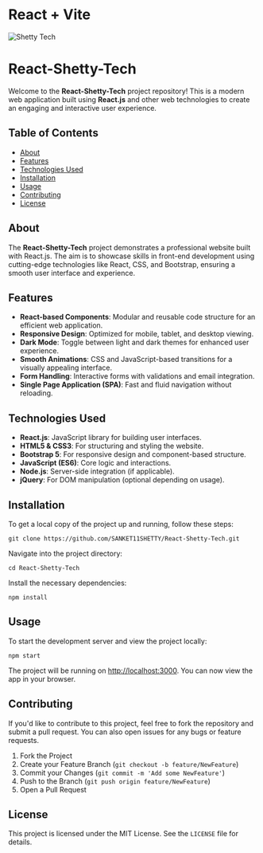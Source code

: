 # React + Vite
![Shetty Tech](https://github.com/user-attachments/assets/1516032d-d23a-4c84-8dea-afe5a3606703)

<h1>React-Shetty-Tech</h1>

<p>Welcome to the <strong>React-Shetty-Tech</strong> project repository! This is a modern web application built using <strong>React.js</strong> and other web technologies to create an engaging and interactive user experience.</p>

<h2>Table of Contents</h2>
<ul>
    <li><a href="#about">About</a></li>
    <li><a href="#features">Features</a></li>
    <li><a href="#technologies-used">Technologies Used</a></li>
    <li><a href="#installation">Installation</a></li>
    <li><a href="#usage">Usage</a></li>
    <li><a href="#contributing">Contributing</a></li>
    <li><a href="#license">License</a></li>
</ul>

<h2 id="about">About</h2>
<p>The <strong>React-Shetty-Tech</strong> project demonstrates a professional website built with React.js. The aim is to showcase skills in front-end development using cutting-edge technologies like React, CSS, and Bootstrap, ensuring a smooth user interface and experience.</p>

<h2 id="features">Features</h2>
<ul>
    <li><strong>React-based Components</strong>: Modular and reusable code structure for an efficient web application.</li>
    <li><strong>Responsive Design</strong>: Optimized for mobile, tablet, and desktop viewing.</li>
    <li><strong>Dark Mode</strong>: Toggle between light and dark themes for enhanced user experience.</li>
    <li><strong>Smooth Animations</strong>: CSS and JavaScript-based transitions for a visually appealing interface.</li>
    <li><strong>Form Handling</strong>: Interactive forms with validations and email integration.</li>
    <li><strong>Single Page Application (SPA)</strong>: Fast and fluid navigation without reloading.</li>
</ul>

<h2 id="technologies-used">Technologies Used</h2>
<ul>
    <li><strong>React.js</strong>: JavaScript library for building user interfaces.</li>
    <li><strong>HTML5 &amp; CSS3</strong>: For structuring and styling the website.</li>
    <li><strong>Bootstrap 5</strong>: For responsive design and component-based structure.</li>
    <li><strong>JavaScript (ES6)</strong>: Core logic and interactions.</li>
    <li><strong>Node.js</strong>: Server-side integration (if applicable).</li>
    <li><strong>jQuery</strong>: For DOM manipulation (optional depending on usage).</li>
</ul>

<h2 id="installation">Installation</h2>
<p>To get a local copy of the project up and running, follow these steps:</p>
<pre><code>git clone https://github.com/SANKET11SHETTY/React-Shetty-Tech.git</code></pre>
<p>Navigate into the project directory:</p>
<pre><code>cd React-Shetty-Tech</code></pre>
<p>Install the necessary dependencies:</p>
<pre><code>npm install</code></pre>

<h2 id="usage">Usage</h2>
<p>To start the development server and view the project locally:</p>
<pre><code>npm start</code></pre>
<p>The project will be running on <a href="http://localhost:3000">http://localhost:3000</a>. You can now view the app in your browser.</p>

<h2 id="contributing">Contributing</h2>
<p>If you'd like to contribute to this project, feel free to fork the repository and submit a pull request. You can also open issues for any bugs or feature requests.</p>
<ol>
    <li>Fork the Project</li>
    <li>Create your Feature Branch (<code>git checkout -b feature/NewFeature</code>)</li>
    <li>Commit your Changes (<code>git commit -m 'Add some NewFeature'</code>)</li>
    <li>Push to the Branch (<code>git push origin feature/NewFeature</code>)</li>
    <li>Open a Pull Request</li>
</ol>

<h2 id="license">License</h2>
<p>This project is licensed under the MIT License. See the <code>LICENSE</code> file for details.</p>



